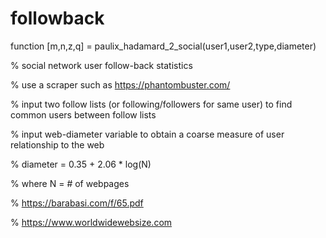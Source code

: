# followback
function [m,n,z,q] = paulix_hadamard_2_social(user1,user2,type,diameter)

% social network user follow-back statistics

% use a scraper such as https://phantombuster.com/

% input two follow lists (or following/followers for same user) to find common users between follow lists

% input web-diameter variable to obtain a coarse measure of user relationship to the web

% diameter = 0.35 + 2.06 * log(N)

% where N = # of webpages

% https://barabasi.com/f/65.pdf

% https://www.worldwidewebsize.com
